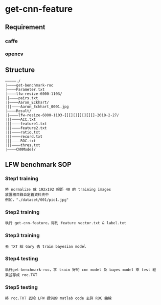 # get-cnn-feature

## Requirement

### caffe
### opencv

## Structure

```
—————./
|————get-benchmark-roc
|————Parameter.txt
|————lfw-resize-6000-1103/
||————pairs.txt
||————Aaron_Eckhart/
|||————Aaron_Eckhart_0001.jpg
|————Result/
||————lfw-resize-6000-1103-[][][][][][][]-2018-2-27/
|||————ACC.txt
|||————feature1.txt
|||————feature2.txt
|||————ratio.txt
|||————record.txt
|||————ROC.txt
|||————thres.txt
|————CNNModel/
```

## LFW benchmark SOP

### Step1 training
```
將 normalize 成 192x192 眼距 40 的 training images
放置根目錄自定義資料夾中
例如，"./dataset/001/pic1.jpg"
```
### Step2 training
```
執行 get-cnn-feature，得到 feature vector.txt & label.txt
```
### Step3 training
```
丟 TXT 給 Gary 去 train bayesian model
```
### Step4 testing
```
執行get-benchmark-roc，拿 train 好的 cnn model 及 bayes model 來 test 結果並存成 roc.TXT
```
### Step5 testing
```
將 roc.TXT 丟給 LFW 提供的 matlab code 去算 ROC 曲線
```












